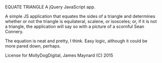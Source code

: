 EQUATE TRIANGLE
A jQuery JavaScript app.

A simple JS application that equates the sides of a triangle and determines whether or not the triangle is equilateral, scalene, or isosceles; or, if it is not a triangle, the application will say so with a picture of a scornful Sean Connery.

The equation is neat and pretty, I think.  Easy logic, although it could be more pared down, perhaps.

License for MollyDogDigital, James Maynard (C) 2015
